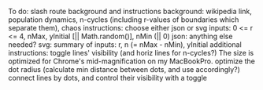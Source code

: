 To do:
slash route background and instructions
background: wikipedia link, population dynamics, n-cycles (including
    r-values of boundaries which separate them), chaos
instructions:
    choose either json or svg
    inputs: 0 <= r <= 4, nMax, yInitial [|| Math.random()], nMin (|| 0)
json: anything else needed?
svg:
summary of inputs: r, n (= nMax - nMin), yInitial
additional instructions:
    toggle lines' visibility (and horiz lines for n-cycles?)
    The size is optimized for Chrome's mid-magnification on my MacBookPro.
optimize the dot radius (calculate min distance between dots, and use accordingly?)
connect lines by dots, and control their visibility with a toggle
